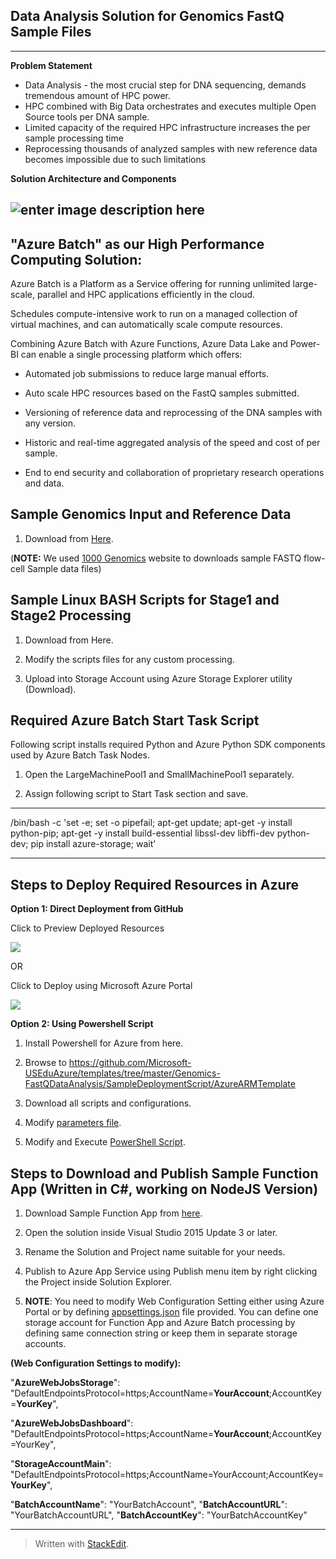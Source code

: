 Data Analysis Solution for Genomics FastQ Sample Files 
----------
 

----------


**Problem Statement**

 - Data Analysis - the most crucial step for DNA sequencing, demands
   tremendous amount of HPC power.
 - HPC combined with Big Data orchestrates and executes multiple Open
   Source tools per DNA sample.
 - Limited capacity of the required HPC infrastructure increases the per
   sample processing time
 - Reprocessing thousands of analyzed samples with new reference data
   becomes impossible due to such limitations

**Solution Architecture and Components**

![enter image description here](https://github.com/Microsoft-USEduAzure/templates/blob/master/Genomics-FastQDataAnalysis/solarch1.png?raw=true)
----------


"Azure Batch" as our High Performance Computing Solution:
---------------------------------------------------------

Azure Batch is a Platform as a Service offering  for running unlimited large-scale, parallel and HPC applications efficiently in the cloud.

Schedules compute-intensive work to run on a managed collection of virtual machines, and can automatically scale compute resources.

Combining Azure Batch with Azure Functions, Azure Data Lake and Power-BI can enable a single processing platform which offers:
   
 - Automated job submissions to reduce large manual efforts.
 
 - Auto scale HPC resources based on the FastQ samples submitted.
 
 - Versioning of reference data and reprocessing of the DNA samples with
   any version.
 
 - Historic and real-time aggregated analysis of the speed and cost of
   per sample.
 
 - End to end security and collaboration of proprietary research
   operations and data.


Sample Genomics Input and Reference Data
----------------------------------------
1. Download from [Here](https://github.com/Microsoft-USEduAzure/templates/tree/master/Genomics-FastQDataAnalysis/SampleInputDataAndScripts/processroot/input).

(**NOTE:** We used [1000 Genomics](http://www.internationalgenome.org/data) website to downloads sample FASTQ flow-cell Sample data files)



Sample Linux BASH Scripts for Stage1 and Stage2 Processing
---------------------------------------------------

1. Download from Here.

2.  Modify the scripts files for any custom processing.

3. Upload into Storage Account using Azure Storage Explorer utility (Download).


Required Azure Batch Start Task Script
--------------------------------------

Following script installs required Python and Azure Python SDK components used by Azure Batch Task Nodes.

1. Open the LargeMachinePool1 and SmallMachinePool1 separately.

2.  Assign following script to Start Task section and save.

----------

/bin/bash -c 'set -e; set -o pipefail;
apt-get update;
apt-get -y install python-pip;
apt-get -y install build-essential libssl-dev libffi-dev python-dev;
pip install azure-storage; 
wait'

----------


Steps to Deploy Required Resources in Azure
-------------------------------------------

**Option 1:  Direct Deployment from GitHub** 

Click to Preview Deployed Resources

<a href="http://armviz.io/#/?load=https%3A%2F%2Fraw.githubusercontent.com%2FMicrosoft-USEduAzure%2Ftemplates%2Fmaster%2FGenomics-FastQDataAnalysis%2FSampleDeploymentScript%2FAzureARMTemplate%2Ftemplate.json" target="_blank">
    <img src="http://armviz.io/visualizebutton.png"/>
</a>

OR

Click to Deploy using Microsoft Azure Portal 

<a href="https://portal.azure.com/#create/Microsoft.Template/uri/https%3A%2F%2Fraw.githubusercontent.com%2FMicrosoft-USEduAzure%2Ftemplates%2Fmaster%2FGenomics-FastQDataAnalysis%2FSampleDeploymentScript%2FAzureARMTemplate%2Ftemplate.json" target="_blank">
    <img src="http://azuredeploy.net/deploybutton.png"/>
</a>

**Option 2: Using Powershell Script**

1. Install Powershell for Azure from here.

3. Browse to https://github.com/Microsoft-USEduAzure/templates/tree/master/Genomics-FastQDataAnalysis/SampleDeploymentScript/AzureARMTemplate

4.  Download all scripts and configurations.

5.  Modify [parameters file](https://raw.githubusercontent.com/Microsoft-USEduAzure/templates/master/Genomics-FastQDataAnalysis/SampleDeploymentScript/AzureARMTemplate/parameters.json). 

6. Modify and Execute [PowerShell Script](https://raw.githubusercontent.com/Microsoft-USEduAzure/templates/master/Genomics-FastQDataAnalysis/SampleDeploymentScript/AzureARMTemplate/deploy.sh).



Steps to Download and Publish Sample Function App (Written in C#, working on NodeJS Version)
------------------------------------------------------------------------

1. Download Sample Function App from [here](https://github.com/Microsoft-USEduAzure/templates/tree/master/Genomics-FastQDataAnalysis/SampleFunctionApp).

2.  Open the solution inside Visual Studio 2015 Update 3 or later.

3.  Rename the Solution and Project name suitable for your needs.

4.  Publish to Azure App Service using Publish menu item by right clicking the Project inside Solution Explorer.

5.  **NOTE**: You need to modify Web Configuration Setting either using Azure Portal or by defining [appsettings.json](https://raw.githubusercontent.com/Microsoft-USEduAzure/templates/master/Genomics-FastQDataAnalysis/SampleFunctionApp/SampleFunctionApp/appsettings.json) file provided. You can define one storage account for Function App and Azure Batch processing by defining same connection string or keep them in separate storage accounts.

**(Web Configuration Settings to modify):**

"**AzureWebJobsStorage**": "DefaultEndpointsProtocol=https;AccountName=**YourAccount**;AccountKey=**YourKey**",
    
"**AzureWebJobsDashboard**": "DefaultEndpointsProtocol=https;AccountName=**YourAccount**;AccountKey=YourKey",

"**StorageAccountMain**": "DefaultEndpointsProtocol=https;AccountName=YourAccount;AccountKey=**YourKey**",
    
"**BatchAccountName**": "YourBatchAccount",
"**BatchAccountURL**": "YourBatchAccountURL",
"**BatchAccountKey**": "YourBatchAccountKey"



----------

> Written with [StackEdit](https://stackedit.io/).

